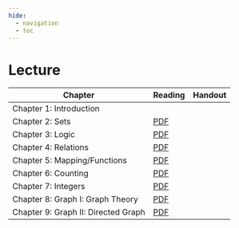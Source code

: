 ```yaml
---
hide:
  - navigation
  - toc
---
```

# Lecture
| Chapter  | Reading | Handout |
| -------- | ---- | ---- |
| Chapter 1: Introduction | | |
| Chapter 2: Sets | [PDF](../assets/Lec-12-Set.pdf) | |
| Chapter 3: Logic |[PDF](../assets/Lec-34-Logic.pdf) | |
| Chapter 4: Relations |  [PDF](../assets/Lec-56-Relations.pdf) | |
| Chapter 5: Mapping/Functions | [PDF](../assets/Lec-78-Functions.pdf) | |
| Chapter 6: Counting | [PDF](../assets/Lec-9-Counting.pdf) | |
| Chapter 7: Integers | [PDF](../assets/Lec-10-Integers.pdf) | |
| Chapter 8: Graph I: Graph Theory | [PDF](../assets/Lec-1112-GraphTheory.pdf) | |
| Chapter 9: Graph II: Directed Graph | [PDF](../assets/Lec-1314-DirectedGraph.pdf) | |